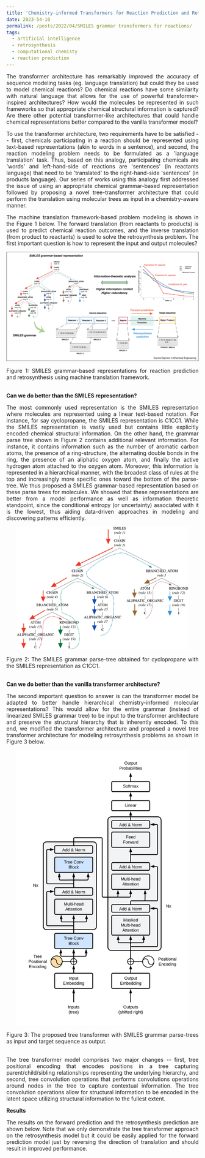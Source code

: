 ```yaml
---
title: 'Chemistry-informed Transformers for Reaction Prediction and Retrosynthesis based on SMILES grammar'
date: 2023-54-10
permalink: /posts/2022/04/SMILES grammar transformers for reactions/
tags:
  - artificial intelligence
  - retrosynthesis
  - computational chemisty
  - reaction prediction
---
```


<div style="text-align: justify">


<p>The transformer architecture has remarkably improved the accuracy of sequence modeling tasks (eg. language translation) but could they be used to model chemical reactions? Do chemical reactions have some similarity with natural language that allows for the use of powerful transformer-inspired architectures? How would the molecules be represented in such frameworks so that appropriate chemical structural information is captured? Are there other potential transformer-like architectures that could handle chemical representations better compared to the vanilla transformer model?</p>

<p>To use the transformer architecture, two requirements have to be satisfied -- first, chemicals participating in a reaction should be represented using text-based representations (akin to words in a sentence), and second, the reaction modeling problem needs to be formulated as a 'language translation' task. Thus, based on this analogy, participating chemicals are 'words' and left-hand-side of reactions are 'sentences' (in reactants language) that need to be 'translated' to the right-hand-side 'sentences' (in products language). Our series of works using this analogy first addressed the issue of using an appropriate chemical grammar-based representation followed by proposing a novel tree-transformer architecture that could perform the translation using molecular trees as input in a chemistry-aware manner.</p>

<p>The machine translation framework-based problem modeling is shown in the Figure 1 below. The forward translation (from reactants to products) is used to predict chemical reaction outcomes, and the inverse translation (from product to reactants) is used to solve the retrosynthesis problem. The first important question is how to represent the input and output molecules?</p>

<p style="text-align: center;"><img class="aligncenter size-full wp-image-123" src="/files/mt_framework.jpg" width="750" height="" /></p>
Figure 1: SMILES grammar-based representations for reaction prediction and retrosynthesis using machine translation framework. <br><br>

<p><b>Can we do better than the SMILES representation? </b></p>
<p>The most commonly used representation is the SMILES representation where molecules are represented using a linear text-based notation. For instance, for say cyclopropane, the SMILES representation is C1CC1. While the SMILES representation is vastly used but contains little explicitly encoded chemical structural information. On the other hand, the grammar parse tree shown in Figure 2 contains additional relevant information. For instance, it contains information such as the number of aromatic carbon atoms, the presence of a ring-structure, the alternating double bonds in the ring, the presence of an aliphatic oxygen atom, and finally the active hydrogen atom attached to the oxygen atom. Moreover, this information is represented in a hierarchical manner, with the broadest class of rules at the top and increasingly more specific ones toward the bottom of the parse-tree. We thus proposed a SMILES grammar-based representation based on these parse trees for molecules. We showed that these representations are better from a model performance as well as information theoretic standpoint, since the conditional entropy (or uncertainty) associated with it is the lowest, thus aiding data-driven approaches in modeling and discovering patterns efficiently.</p>

  <p style="text-align: center;"><img class="aligncenter size-full wp-image-123" src="/files/cyclopropane.jpeg" width="450" height="" /></p>
Figure 2: The SMILES grammar parse-tree obtained for cyclopropane with the SMILES representation as C1CC1.<br><br>

<p><b>Can we do better than the vanilla transformer architecture?</b></p>
<p>The second important question to answer is can the transformer model be adapted to better handle hierarchical chemistry-informed molecular representations? This would allow for the entire grammar (instead of linearized SMILES grammar tree) to be input to the transformer architecture and preserve the structural hierarchy that is inherently encoded. To this end, we modified the transformer architecture and proposed a novel tree transformer architecture for modeling retrosynthesis problems as shown in Figure 3 below.</p>
  
<p style="text-align: center;"><img class="aligncenter size-full wp-image-123" src="/files/tree-transformer.png" width="450" height="" /></p>
Figure 3: The proposed tree transformer with SMILES grammar parse-trees as input and target sequence as output.<br><br>

<p>The tree transformer model comprises two major changes -- first, tree positional encoding that encodes positions in a tree capturing parent/child/sibling relationships representing the underlying hierarchy, and second, tree convolution operations that performs convolutions operations around nodes in the tree to capture contextual information. The tree convolution operations allow for structural information to be encoded in the latent space utilizing structural information to the fullest extent.</p>

<p><b>Results</b></p>
<p>The results on the forward prediction and the retrosynthesis prediction are shown below. Note that we only demonstrate the tree transformer approach on the retrosynthesis model but it could be easily applied for the forward prediction model just by reversing the direction of translation and should result in improved performance.</p>

